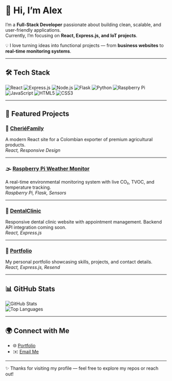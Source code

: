 # 👋 Hi, I’m Alex 

I’m a **Full-Stack Developer** passionate about building clean, scalable, and user-friendly applications.  
Currently, I’m focusing on **React, Express.js, and IoT projects**.  

💡 I love turning ideas into functional projects — from **business websites** to **real-time monitoring systems**.  

---

## 🛠️ Tech Stack

![React](https://img.shields.io/badge/React-20232A?logo=react&logoColor=61DAFB)
![Express.js](https://img.shields.io/badge/Express.js-000?logo=express&logoColor=white)
![Node.js](https://img.shields.io/badge/Node.js-43853D?logo=node.js&logoColor=white)
![Flask](https://img.shields.io/badge/Flask-000?logo=flask&logoColor=white)
![Python](https://img.shields.io/badge/Python-3776AB?logo=python&logoColor=white)
![Raspberry Pi](https://img.shields.io/badge/Raspberry%20Pi-C51A4A?logo=raspberry-pi&logoColor=white)
![JavaScript](https://img.shields.io/badge/JavaScript-323330?logo=javascript&logoColor=F7DF1E)
![HTML5](https://img.shields.io/badge/HTML5-E34F26?logo=html5&logoColor=white)
![CSS3](https://img.shields.io/badge/CSS3-1572B6?logo=css3&logoColor=white)

---

## 🚀 Featured Projects

### 🍌 [CheriéFamily](https://www.cheriefamily.com/)
A modern React site for a Colombian exporter of premium agricultural products.  
*React, Responsive Design*

---

### 🌫️ [Raspberry Pi Weather Monitor](https://github.com/idleCyrex/raspberry-pi-weather-air-quality-monitor)
A real-time environmental monitoring system with live CO₂, TVOC, and temperature tracking.  
*Raspberry Pi, Flask, Sensors*

---

### 🦷 [DentalClinic](https://github.com/idleCyrex/DentalClinic)
Responsive dental clinic website with appointment management. Backend API integration coming soon.  
*React, Express.js*

---

### 💼 [Portfolio](https://idlee.xyz)
My personal portfolio showcasing skills, projects, and contact details.  
*React, Express.js, Resend*

---

## 📊 GitHub Stats

![GitHub Stats](https://github-readme-stats.vercel.app/api?username=idleCyrex&show_icons=true&theme=radical)  
![Top Languages](https://github-readme-stats.vercel.app/api/top-langs/?username=idleCyrex&layout=compact&theme=radical)

---

## 🌍 Connect with Me

- 🌐 [Portfolio](https://idlee.xyz)  
- ✉️ [Email Me](contact@idlee.xyz)  

---

✨ Thanks for visiting my profile — feel free to explore my repos or reach out!

